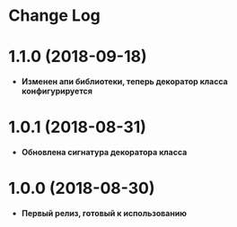 # Change Log

# 1.1.0 (2018-09-18)
- **Изменен апи библиотеки, теперь декоратор класса конфигурируется**

# 1.0.1 (2018-08-31)
- **Обновлена сигнатура декоратора класса**

# 1.0.0 (2018-08-30)
- **Первый релиз, готовый к использованию**